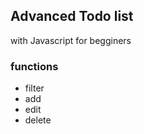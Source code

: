## Advanced Todo list ##
with Javascript for begginers

### functions ###

- filter
- add
- edit
- delete

